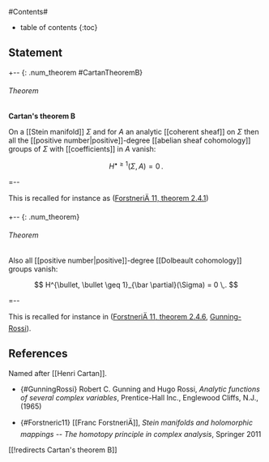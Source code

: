 
#Contents#
* table of contents
{:toc}

## Statement

+-- {: .num_theorem #CartanTheoremB}
###### Theorem
**Cartan's theorem B**

On a [[Stein manifold]] $\Sigma$  and for $A$ an analytic [[coherent sheaf]] on $\Sigma$ then all the [[positive number|positive]]-degree [[abelian sheaf cohomology]] groups of $\Sigma$ with [[coefficients]] in $A$ vanish:

$$
  H^{\bullet \geq 1}(\Sigma, A) = 0
  \,.
$$

=--

This is recalled for instance as ([ForstneriÄ 11, theorem 2.4.1](#Forstneric11))

+-- {: .num_theorem}
###### Theorem

Also all [[positive number|positive]]-degree [[Dolbeault cohomology]] groups vanish:

$$
  H^{\bullet, \bullet \geq 1}_{\bar \partial}(\Sigma) = 0
  \,.
$$

=--

This is recalled for instance in  ([ForstneriÄ 11, theorem 2.4.6](#Forstneric11), [Gunning-Rossi](#GunningRossi)).



## References

Named after [[Henri Cartan]].

* {#GunningRossi} Robert C. Gunning and Hugo Rossi, _Analytic functions of several complex variables_, Prentice-Hall Inc., Englewood Cliffs, N.J., (1965)
 

* {#Forstneric11} [[Franc ForstneriÄ]], _Stein manifolds and holomorphic mappings -- The homotopy principle in complex analysis_, Springer 2011

[[!redirects Cartan's theorem B]]
